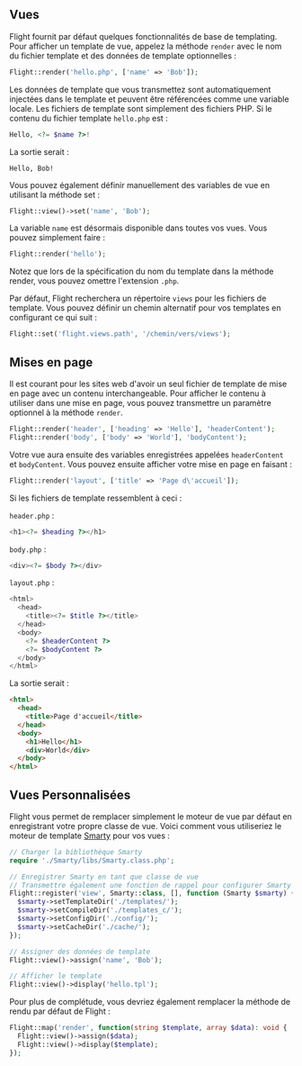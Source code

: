 ## Vues

Flight fournit par défaut quelques fonctionnalités de base de templating. Pour afficher un template de vue, appelez la méthode `render` avec le nom du fichier template et des données de template optionnelles :

```php
Flight::render('hello.php', ['name' => 'Bob']);
```

Les données de template que vous transmettez sont automatiquement injectées dans le template et peuvent être référencées comme une variable locale. Les fichiers de template sont simplement des fichiers PHP. Si le contenu du fichier template `hello.php` est :

```php
Hello, <?= $name ?>!
```

La sortie serait :

```
Hello, Bob!
```

Vous pouvez également définir manuellement des variables de vue en utilisant la méthode set :

```php
Flight::view()->set('name', 'Bob');
```

La variable `name` est désormais disponible dans toutes vos vues. Vous pouvez simplement faire :

```php
Flight::render('hello');
```

Notez que lors de la spécification du nom du template dans la méthode render, vous pouvez omettre l'extension `.php`.

Par défaut, Flight recherchera un répertoire `views` pour les fichiers de template. Vous pouvez définir un chemin alternatif pour vos templates en configurant ce qui suit :

```php
Flight::set('flight.views.path', '/chemin/vers/views');
```

## Mises en page

Il est courant pour les sites web d'avoir un seul fichier de template de mise en page avec un contenu interchangeable. Pour afficher le contenu à utiliser dans une mise en page, vous pouvez transmettre un paramètre optionnel à la méthode `render`.

```php
Flight::render('header', ['heading' => 'Hello'], 'headerContent');
Flight::render('body', ['body' => 'World'], 'bodyContent');
```

Votre vue aura ensuite des variables enregistrées appelées `headerContent` et `bodyContent`. Vous pouvez ensuite afficher votre mise en page en faisant :

```php
Flight::render('layout', ['title' => 'Page d\'accueil']);
```

Si les fichiers de template ressemblent à ceci :

`header.php` :

```php
<h1><?= $heading ?></h1>
```

`body.php` :

```php
<div><?= $body ?></div>
```

`layout.php` :

```php
<html>
  <head>
    <title><?= $title ?></title>
  </head>
  <body>
    <?= $headerContent ?>
    <?= $bodyContent ?>
  </body>
</html>
```

La sortie serait :

```html
<html>
  <head>
    <title>Page d'accueil</title>
  </head>
  <body>
    <h1>Hello</h1>
    <div>World</div>
  </body>
</html>
```

## Vues Personnalisées

Flight vous permet de remplacer simplement le moteur de vue par défaut en enregistrant votre propre classe de vue. Voici comment vous utiliseriez le moteur de template [Smarty](http://www.smarty.net/) pour vos vues :

```php
// Charger la bibliothèque Smarty
require './Smarty/libs/Smarty.class.php';

// Enregistrer Smarty en tant que classe de vue
// Transmettre également une fonction de rappel pour configurer Smarty au chargement
Flight::register('view', Smarty::class, [], function (Smarty $smarty) {
  $smarty->setTemplateDir('./templates/');
  $smarty->setCompileDir('./templates_c/');
  $smarty->setConfigDir('./config/');
  $smarty->setCacheDir('./cache/');
});

// Assigner des données de template
Flight::view()->assign('name', 'Bob');

// Afficher le template
Flight::view()->display('hello.tpl');
```

Pour plus de complétude, vous devriez également remplacer la méthode de rendu par défaut de Flight :

```php
Flight::map('render', function(string $template, array $data): void {
  Flight::view()->assign($data);
  Flight::view()->display($template);
});
```